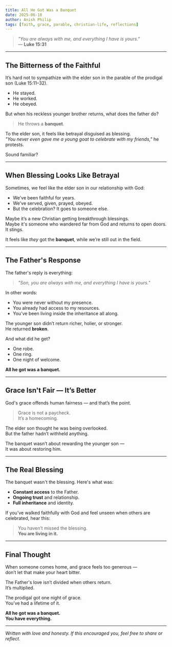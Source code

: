 ```yaml
---
title: All He Got Was a Banquet
date: 2025-06-18
author: Anish Philip
tags: [faith, grace, parable, christian-life, reflections]
---
```


> _"You are always with me, and everything I have is yours."_  
> — **Luke 15:31**

---

## The Bitterness of the Faithful

It’s hard not to sympathize with the elder son in the parable of the prodigal son (Luke 15:11–32).

- He stayed.
- He worked.
- He obeyed.

But when his reckless younger brother returns, what does the father do?

> He throws a **banquet**.

To the elder son, it feels like betrayal disguised as blessing.  
_"You never even gave me a young goat to celebrate with my friends,"_ he protests.

Sound familiar?

---

## When Blessing Looks Like Betrayal

Sometimes, we feel like the elder son in our relationship with God:

- We've been faithful for years.
- We've served, given, prayed, obeyed.
- But the celebration? It goes to someone else.

Maybe it’s a new Christian getting breakthrough blessings.  
Maybe it's someone who wandered far from God and returns to open doors.  
It stings.

It feels like _they_ got the **banquet**, while we’re still out in the field.

---

## The Father's Response

The father's reply is everything:

> _"Son, you are always with me, and everything I have is yours."_

In other words:

- You were never without my presence.
- You already had access to my resources.
- You’ve been living inside the inheritance all along.

The younger son didn’t return richer, holier, or stronger.  
He returned **broken**.

And what did he get?

- One robe.
- One ring.
- One night of welcome.

**All he got was a banquet.**

---

## Grace Isn't Fair — It’s Better

God's grace offends human fairness — and that’s the point.

> Grace is not a paycheck.  
> It’s a homecoming.

The elder son thought he was being overlooked.  
But the father hadn’t withheld anything.

The banquet wasn’t about rewarding the younger son —  
It was about restoring him.

---

## The Real Blessing

The banquet wasn't the blessing. Here's what was:

- **Constant access** to the Father.
- **Ongoing trust** and relationship.
- **Full inheritance** and identity.

If you’ve walked faithfully with God and feel unseen when others are celebrated, hear this:

> You haven’t missed the blessing.  
> **You are living in it.**

---

## Final Thought

When someone comes home, and grace feels too generous —  
don’t let that make your heart bitter.

The Father's love isn’t divided when others return.  
It’s multiplied.

The prodigal got one night of grace.  
You’ve had a lifetime of it.

**All he got was a banquet.  
You have everything.**

---

*Written with love and honesty. If this encouraged you, feel free to share or reflect.*
